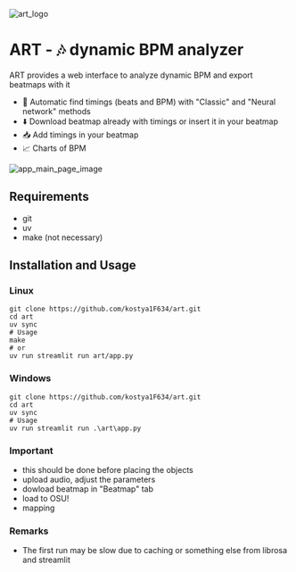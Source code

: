 ![art_logo](https://github.com/user-attachments/assets/e88ee84a-7c6c-451c-89f9-63aaec99b59d)
# ART - 🎶 dynamic BPM analyzer
ART provides a web interface to analyze dynamic BPM and export beatmaps with it
* 🤖 Automatic find timings (beats and BPM) with "Classic" and "Neural network" methods
* ⬇️ Download beatmap already with timings or insert it in your beatmap
* 📥 Add timings in your beatmap
* 📈 Charts of BPM

![app_main_page_image](https://github.com/user-attachments/assets/71d25870-0f41-4e1c-8810-8f2f77e949b3)

## Requirements
* git
* uv
* make (not necessary)
## Installation and Usage
### Linux
```shell
git clone https://github.com/kostya1F634/art.git
cd art
uv sync
# Usage
make
# or
uv run streamlit run art/app.py
```
### Windows
```shell
git clone https://github.com/kostya1F634/art.git
cd art
uv sync
# Usage
uv run streamlit run .\art\app.py
```
### Important
* this should be done before placing the objects
* upload audio, adjust the parameters
* dowload beatmap in "Beatmap" tab
* load to OSU!
* mapping
### Remarks
* The first run may be slow due to caching or something else from librosa and streamlit
